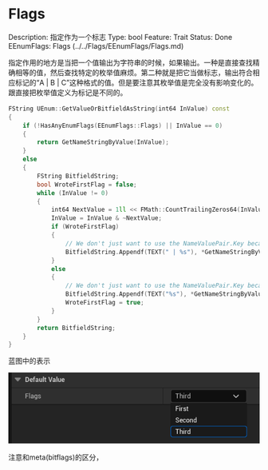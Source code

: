 # Flags

Description: 指定作为一个标志
Type: bool
Feature: Trait
Status: Done
EEnumFlags: Flags (../../Flags/EEnumFlags/Flags.md)

指定作用的地方是当把一个值输出为字符串的时候，如果输出。一种是直接查找精确相等的值，然后查找特定的枚举值麻烦。第二种就是把它当做标志，输出符合相应标记的“A | B | C”这种格式的值。但是要注意其枚举值是完全没有影响变化的。跟直接把枚举值定义为标记是不同的。

```cpp
FString UEnum::GetValueOrBitfieldAsString(int64 InValue) const
{
	if (!HasAnyEnumFlags(EEnumFlags::Flags) || InValue == 0)
	{
		return GetNameStringByValue(InValue);
	}
	else
	{
		FString BitfieldString;
		bool WroteFirstFlag = false;
		while (InValue != 0)
		{
			int64 NextValue = 1ll << FMath::CountTrailingZeros64(InValue);
			InValue = InValue & ~NextValue;
			if (WroteFirstFlag)
			{
				// We don't just want to use the NameValuePair.Key because we want to strip enum class prefixes
				BitfieldString.Appendf(TEXT(" | %s"), *GetNameStringByValue(NextValue));
			}
			else
			{
				// We don't just want to use the NameValuePair.Key because we want to strip enum class prefixes
				BitfieldString.Appendf(TEXT("%s"), *GetNameStringByValue(NextValue));
				WroteFirstFlag = true;
			}
		}
		return BitfieldString;
	}
}
```

蓝图中的表示

![Untitled](Flags/Untitled.png)

注意和meta(bitflags)的区分，